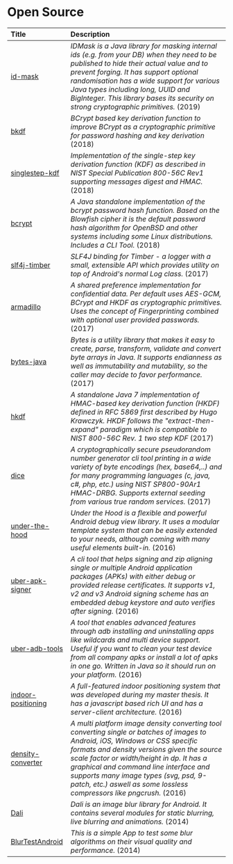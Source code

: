 # Open Source

|Title|Description|
|:---|:---|
| [id-mask](/opensource/id-mask)| _IDMask is a Java library for masking internal ids (e.g. from your DB) when they need to be published to hide their actual value and to prevent forging. It has support optional randomisation has a wide support for various Java types including long, UUID and BigInteger. This library bases its security on strong cryptographic primitives._ (2019)
| [bkdf](/opensource/bkdf)| _BCrypt based key derivation function to improve BCrypt as a cryptographic primitive for password hashing and key derivation_ (2018)
| [singlestep-kdf](/opensource/singlestep-kdf)| _Implementation of the single-step key derivation function (KDF) as described in NIST Special Publication 800-56C Rev1 supporting messages digest and HMAC._ (2018)
| [bcrypt](/opensource/bcrypt)| _A Java standalone implementation of the bcrypt password hash function. Based on the Blowfish cipher it is the default password hash algorithm for OpenBSD and other systems including some Linux distributions. Includes a CLI Tool._ (2018)
| [slf4j-timber](/opensource/slf4j-timber)| _SLF4J binding for Timber - a logger with a small, extensible API which provides utility on top of Android's normal Log class._ (2017)
| [armadillo](/opensource/armadillo)| _A shared preference implementation for confidential data. Per default uses AES-GCM, BCrypt and HKDF as cryptographic primitives. Uses the concept of Fingerprinting combined with optional user provided passwords._ (2017)
| [bytes-java](/opensource/bytes-java)| _Bytes is a utility library that makes it easy to create, parse, transform, validate and convert byte arrays in Java. It supports endianness as well as immutability and mutability, so the caller may decide to favor performance._ (2017)
| [hkdf](/opensource/hkdf)| _A standalone Java 7 implementation of HMAC-based key derivation function (HKDF) defined in RFC 5869 first described by Hugo Krawczyk. HKDF follows the "extract-then-expand" paradigm which is compatible to NIST 800-56C Rev. 1 two step KDF_ (2017)
| [dice](/opensource/dice)| _A cryptographically secure pseudorandom number generator cli tool printing in a wide variety of byte encodings (hex, base64,..) and for many programming languages (c, java, c#, php, etc.)  using NIST SP800-90Ar1 HMAC-DRBG. Supports external seeding from various true random services._ (2017)
| [under-the-hood](/opensource/under-the-hood)| _Under the Hood is a flexible and powerful Android debug view library. It uses a modular template system that can be easily extended to your needs, although coming with many useful elements built-in._ (2016)
| [uber-apk-signer](/opensource/uber-apk-signer)| _A cli tool that helps signing and zip aligning single or multiple Android application packages (APKs) with either debug or provided release certificates. It supports v1, v2 and v3 Android signing scheme has an embedded debug keystore and auto verifies after signing._ (2016)
| [uber-adb-tools](/opensource/uber-adb-tools)| _A tool that enables advanced features through adb installing and uninstalling apps like wildcards and multi device support. Useful if you want to clean your test device from all company apks or install a lot of apks in one go.  Written in Java so it should run on your platform._ (2016)
| [indoor-positioning](/opensource/indoor-positioning)| _A full-featured indoor positioning system that was developed during my master thesis. It has a javascript based rich UI and has a server-client architecture._ (2016)
| [density-converter](/opensource/density-converter)| _A multi platform image density converting tool converting single or batches of images to Android, iOS, Windows or CSS specific formats and density versions given the source scale factor or width/height in dp. It has a graphical and command line interface and supports many image types (svg, psd, 9-patch, etc.) aswell as some lossless compressors like pngcrush._ (2016)
| [Dali](/opensource/Dali)| _Dali is an image blur library for Android. It contains several modules for static blurring, live blurring and animations._ (2014)
| [BlurTestAndroid](/opensource/BlurTestAndroid)| _This is a simple App to test some blur algorithms on their visual quality and performance._ (2014)